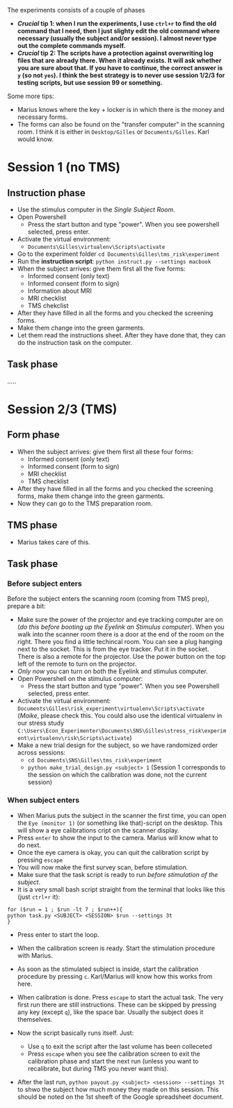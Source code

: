 The experiments consists of a couple of phases

 * **_Crucial_ tip 1: when I run the experiments, I use `ctrl+r` to find the old command that I need, then I just slighty edit the old command where necessary (usually the subject and/or session). I almost never type out the complete commands myself.**
 * **_Crucial_ tip 2: The scripts have a protection against overwriting log files that are already there. When it already exists. It will ask whether you are sure about that. If you have to continue, the correct answer is `y` (so not `yes`). I think the best strategy is to never use session 1/2/3 for testing scripts, but use session 99 or something.**

Some more tips:

 * Marius knows where the key + locker is in which there is the money and necessary forms.
 * The forms can also be found on the "transfer computer" in the scanning room. I think it is either in `Desktop/Gilles` or `Documents/Gilles`. Karl would know.

# Session 1 (no TMS)

## Instruction phase
 * Use the stimulus computer in the *Single Subject Room*.
 * Open Powershell
   * Press the start button and type "power". When you see powershell selected, press enter.
  * Activate the virtual environment:
    * `Documents\Gilles\virtualenv\Scripts\activate`
  * Go to the experiment folder `cd Documents\Gilles\tms_risk\experiment`
 * Run the **instruction script**: `python instruct.py --settings macbook`
 * When the subject arrives: give them first all the five forms:
   * Informed consent (only text)
   * Informed consent (form to sign)
   * Information about MRI
   * MRI checklist
   * TMS chekclist
  * After they have filled in all the forms and you checked the screening forms. 
  * Make them change into the green garments.
  * Let them read the instructions sheet. After they have done that, they can do the instruction task on the computer.

## Task phase
 .....

# Session 2/3 (TMS)

## Form phase
 * When the subject arrives: give them first all these four forms:
   * Informed consent (only text)
   * Informed consent (form to sign)
   * MRI checklist
   * TMS checklist
  * After they have filled in all the forms and you checked the screening forms, make them change into the green garments.
  * Now they can go to the TMS preparation room.

## TMS phase
 * Marius takes care of this.
 
## Task phase

### Before subject enters
Before the subject enters the scanning room (coming from TMS prep), prepare a bit:
 * Make sure the power of the projector and eye tracking computer are on (_do this before booting up the Eyelink an Stimulus computer_). When you walk into the scanner room there is a door at the end of the room on the right. There you find a little techincal room. You can see a plug hanging next to the socket. This is from the eye tracker. Put it in the socket. There is also a remote for the projector. Use the power button on the top left of the remote to turn on the projector.
 * *Only now* you can turn on both the Eyelink and stimulus computer.
 * Open Powershell on the stimulus computer:
   * Press the start button and type "power". When you see Powershell selected, press enter.
 * Activate the virtual environment: `Documents\Gilles\risk_experiment\virtualenv\Scripts\activate` (*Maike*, please check this. You could also use the identical virtualenv in our stress study `C:\Users\Econ_Experimenter\Documents\SNS\Gilles\stress_risk\experiment\virtualenv\risk\Scripts\activate`)
 * Make a new trial design for the subject, so we have randomized order across sessions:
   * `cd Documents\SNS\Gilles\tms_risk\experiment`
   * `python make_trial_design.py <subject> 1` (Session 1 corresponds to the session on which the calibration was done, not the current session)

### When subject enters
* When Marius puts the subject in the scanner the first time, you can open the `Eye (monitor 1)` (or something like that)-script on the desktop. This will show a eye calibrations cript on the scanner display.
* Press `enter` to show the input to the camera. Marius will know what to do next.
* Once the eye camera is okay, you can quit the calibration script by pressing `escape`
* You will now make the first survey scan, before stimulation.
* Make sure that the task script is ready to run _before stimulation of the subject_.
* It is a very small bash script straight from the terminal that looks like this (just `ctrl+r` it):
```
for ($run = 1 ; $run -lt 7 ; $run++){    
python task.py <SUBJECT> <SESSION> $run --settings 3t
}

```
* Press enter to start the loop.
* When the calibration screen is ready. Start the stimulation procedure with Marius.
* As soon as the stimulated subject is inside, start the calibration procedure by pressing `c`. Karl/Marius will know how this works from here.
* When calibration is done. Press `escape` to start the actual task. The very first run there are still instructions. These can be skipped by pressing any key (except `q`), like the space bar. Usually the subject does it themselves.
* Now the script basically runs itself. Just:
  *  Use `q` to exit the script after the last volume has been colleceted
  *  Press `escape` when you see the calibration screen to exit the calibration phase and start the next run (unless you want to recalibrate, but during TMS you never want this).

* After the last run, `python payout.py <subject> <session> --settings 3t` to shwo the subject how much money they made on this session. This should be noted on the 1st sheeft of the Google spreadsheet document.



